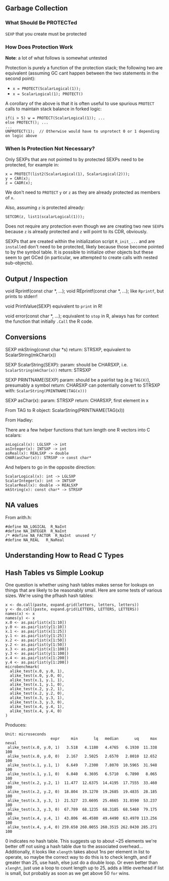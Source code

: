 ## Garbage Collection

### What Should Be PROTECTed

`SEXP` that you create must be protected

### How Does Protection Work

**Note**: a lot of what follows is somewhat untested

Protection is purely a function of the protection stack; the following two are equivalent (assuming GC cant happen between the two statements in the second point):

* `x = PROTECT(ScalarLogical(1));`
* `x = ScalarLogical(1); PROTECT()`

A corollary of the above is that it is often useful to use spurious `PROTECT` calls to maintain stack balance in forked logic:

    if(i > 5) w = PROTECT(ScalarLogical(1)); ...
    else PROTECT(); ...
    ...
    UNPROTECT(1);  // Otherwise would have to unprotect 0 or 1 depending on logic above

### When Is Protection Not Necessary?

Only SEXPs that are not pointed to by protected SEXPs need to be protected, for example in:

    x = PROTECT(list2(ScalarLogical(1), ScalarLogical(2)));
    y = CAR(x);
    z = CADR(x);

We don't need to `PROTECT` `y` or `z` as they are already protected as members of `x`.

Also, assuming `z` is protected already:

    SETCDR(z, list1(scalarLogical(1)));

Does not require any protection even though we are creating two new `SEXP`s because `z` is already protected and `z` will point to its CDR, obviously.

SEXPs that are created within the initialization script `R_init_...` and are `install`ed don't need to be protected, likely because those become pointed to by the symbol table.  It is possible to initialize other objects but these seem to get GCed (in particular, we attempted to create calls with nested sub-objects).

## Output / Inspection

void Rprintf(const char *, ...);
void REprintf(const char *, ...);
  like `Rprintf`, but prints to stderr!

void PrintValue(SEXP)
  equivalent to `print` in R!

void error(const char *, ...);
  equivalent to `stop` in R, always has for context the function that initially `.Call` the R code.


## Conversions

SEXP mkString(const char *s)
  return: STRSXP, equivalent to ScalarString(mkChar(x))

SEXP ScalarString(SEXP):
  param: should be CHARSXP, i.e. `ScalarString(mkChar(x))`
  return: STRSXP

SEXP PRINTNAME(SEXP)
  param: should be a pairlist tag (e.g `TAG(X)`), presumably a symbol
  return: CHARSXP
  can potentially convert to STRSXP with: `ScalarString(PRINTNAME(TAG(x)))`

SEXP asChar(x):
  param: STRSXP
  return: CHARSXP, first element in x

From TAG to R object:
  ScalarString(PRINTNAME(TAG(x)))

From Hadley:

There are a few helper functions that turn length one R vectors into C scalars:

    asLogical(x): LGLSXP -> int
    asInteger(x): INTSXP -> int
    asReal(x): REALSXP -> double
    CHAR(asChar(x)): STRSXP -> const char*

And helpers to go in the opposite direction:

    ScalarLogical(x): int -> LGLSXP
    ScalarInteger(x): int -> INTSXP
    ScalarReal(x): double -> REALSXP
    mkString(x): const char* -> STRSXP

## NA values

From arith.h:

    #define NA_LOGICAL  R_NaInt
    #define NA_INTEGER  R_NaInt
    /* #define NA_FACTOR  R_NaInt  unused */
    #define NA_REAL   R_NaReal

## Understanding How to Read C Types


## Hash Tables vs Simple Lookup

One question is whether using hash tables makes sense for lookups on things that are likely to be reasonably small.  Here are some tests of various sizes.  We're using the pfhash hash tables:

    x <- do.call(paste, expand.grid(letters, letters, letters))
    y <- do.call(paste, expand.grid(LETTERS, LETTERS, LETTERS))
    names(x) <- x
    names(y) <- x
    x.0 <- as.pairlist(x[1:10])
    y.0 <- as.pairlist(y[1:10])
    x.1 <- as.pairlist(x[1:25])
    y.1 <- as.pairlist(y[1:25])
    x.2 <- as.pairlist(x[1:50])
    y.2 <- as.pairlist(y[1:50])
    x.3 <- as.pairlist(x[1:100])
    y.3 <- as.pairlist(y[1:100])
    x.4 <- as.pairlist(x[1:200])
    y.4 <- as.pairlist(y[1:200])
    microbenchmark(
      alike_test(x.0, y.0, 1),
      alike_test(x.0, y.0, 0),
      alike_test(x.1, y.1, 1),
      alike_test(x.1, y.1, 0),
      alike_test(x.2, y.2, 1),
      alike_test(x.2, y.2, 0),
      alike_test(x.3, y.3, 1),
      alike_test(x.3, y.3, 0),
      alike_test(x.4, y.4, 1),
      alike_test(x.4, y.4, 0)
    )

Produces:

    Unit: microseconds
                        expr     min       lq   median       uq     max neval
     alike_test(x.0, y.0, 1)   3.518   4.1180   4.4765   6.1930  11.338   100
     alike_test(x.0, y.0, 0)   2.167   2.5025   2.6570   2.8010  12.652   100
     alike_test(x.1, y.1, 1)   6.649   7.2300   7.8070  10.5965  31.948   100
     alike_test(x.1, y.1, 0)   6.040   6.3695   6.5710   6.7890   8.065   100
     alike_test(x.2, y.2, 1)  11.477  12.6375  14.4195  17.7555  33.460   100
     alike_test(x.2, y.2, 0)  18.804  19.1270  19.2685  19.4835  28.185   100
     alike_test(x.3, y.3, 1)  21.527  23.6695  25.4665  31.8590  53.237   100
     alike_test(x.3, y.3, 0)  67.789  68.1235  68.3185  68.5460  79.175   100
     alike_test(x.4, y.4, 1)  43.806  46.4580  49.4490  63.4970 113.256   100
     alike_test(x.4, y.4, 0) 259.650 260.0055 260.3515 262.0430 285.271   100

0 indicates no hash table.  This suggests up to about ~25 elements we're better off not using a hash table due to the associated overhead...  Additionally, it looks like `xlength` takes about 1ns per element in list to operate, so maybe the correct way to do this is to check length, and if greater than 25, use hash, else just do a double loop.  Or even better than `xlenght`, just use a loop to count length up to 25, adds a little overhead if list is small, but probably as soon as we get above 50 `for` wins.
